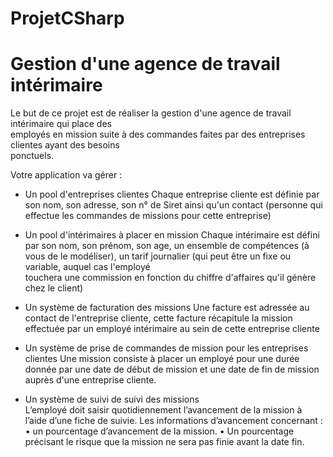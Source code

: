 # ProjetCSharp
# Gestion	d'une	agence	de	travail	intérimaire

Le	 but	 de	 	 ce	 projet	 est	 de	 réaliser	 la	 gestion	 d'une	 agence	 de	 travail	 intérimaire	 qui	 place	 des	
employés	en	mission	 suite	 à	 des	 commandes	 faites	 par	 des	entreprises clientes ayant	 des	 besoins	
ponctuels.

Votre application	va	gérer	:

- Un	pool	d'entreprises	clientes
Chaque	entreprise	cliente	est	définie	par	son	nom,	son	adresse, son	n°	de	Siret	ainsi	qu'un	contact	
(personne	qui	effectue	les	commandes	de	missions	pour	cette	entreprise)

- Un	pool	d'intérimaires	à	placer	en	mission
Chaque	intérimaire	est	défini	par	son	nom,	son	prénom,	son	age,	un	ensemble	de	compétences	(à	
vous	de	le	modéliser),	un	tarif	journalier	(qui	peut	être	un	fixe	ou	variable,	auquel	cas	l'employé	
touchera	une	commission	en	fonction	du	chiffre	d'affaires	qu'il	génère	chez	le	client)

- Un	système	de	facturation	des	missions
Une	facture	est	adressée	au	contact	de	l'entreprise	cliente,		cette	facture	récapitule	la	mission	
effectuée	par	un	employé	intérimaire	au	sein	de	cette	entreprise	cliente

- Un	système	de	prise	de	commandes	de	mission	pour	les	entreprises	clientes
Une	mission	consiste	à	placer	un	employé	pour	une	durée	donnée	par	une	date	de	début	de	mission	
et	une	date	de	fin	de	mission	auprès	d'une	entreprise	cliente.

- Un	système	de	suivi	de	suivi	des	missions	
L’employé doit	 saisir	quotidiennement l’avancement	de	la	mission à	l’aide	d’une	fiche	de	suivie.	Les	
informations	d’avancement	concernant :
• un	pourcentage	d’avancement de	la	mission.
• Un	pourcentage	précisant	le	risque	que	la	mission	ne	sera	pas	finie	avant	la	date	fin.	

